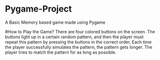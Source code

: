 # Pygame-Project
A Basic Memory based game made using Pygame

#How to Play the Game?
There are four colored buttons on the screen. The buttons
light up in a certain random pattern, and then the player must repeat this pattern by pressing the
buttons in the correct order. Each time the player successfully simulates the pattern, the pattern
gets longer. The player tries to match the pattern for as long as possible.
